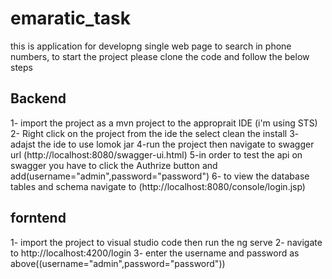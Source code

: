 # emaratic_task
this is application for developng single web page to search in phone numbers,
to start the project 
please clone the code and follow the below steps

Backend
-------
1- import the project as a mvn project to the approprait IDE (i'm using STS)
2- Right click on the project from the ide the select clean the install 
3- adajst the ide to use lomok jar 
4-run the project then navigate to  swagger url (http://localhost:8080/swagger-ui.html)
5-in order to test the api on swagger you have to click the Authrize button and  add(username="admin",password="password")
6- to view the database tables and schema navigate to (http://localhost:8080/console/login.jsp)

forntend
------
1- import the project to visual studio code then run the ng serve 
2- navigate to http://localhost:4200/login
3- enter the username and password as above((username="admin",password="password"))




